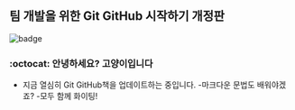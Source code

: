 ## 팀 개발을 위한 Git GitHub 시작하기 개정판

![badge](https://img.shields.io.badge/Hanbit%20Cat-Hello%20GitHub-orange)

### :octocat: 안녕하세요? 고양이입니다

- 지금 열심히 Git GitHub책을 업데이트하는 중입니다.
-마크다운 문법도 배워야겠죠?
-모두 함께 화이팅!
